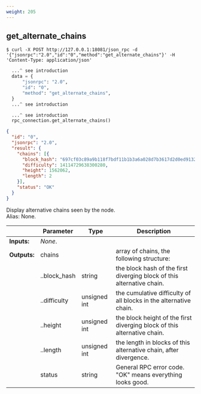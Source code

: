 ```yaml
---
weight: 205
---
```


## **get_alternate_chains**

```shell
$ curl -X POST http://127.0.0.1:18081/json_rpc -d '{"jsonrpc":"2.0","id":"0","method":"get_alternate_chains"}' -H 'Content-Type: application/json'
```
```python
  ...^ see introduction
  data = {
      "jsonrpc": "2.0",
      "id": "0",
      "method": "get_alternate_chains",
  }
  ...^ see introduction
```
```py
  ...^ see introduction
  rpc_connection.get_alternate_chains()
```
```json
{
  "id": "0",
  "jsonrpc": "2.0",
  "result": {
    "chains": [{
      "block_hash": "697cf03c89a9b118f7bdf11b1b3a6a028d7b3617d2d0ed91322c5709acf75625",
      "difficulty": 14114729638300280,
      "height": 1562062,
      "length": 2
    }],
    "status": "OK"
  }
}
```
Display alternative chains seen by the node.  
Alias: None.  

|             | Parameter    | Type         | Description
| ---         | ---          | ---          | ---
|**Inputs:**  | *None*.      |              |
|**Outputs:** | chains       |              | array of chains, the following structure:
|             | ..block_hash | string       | the block hash of the first diverging block of this alternative chain.
|             | ..difficulty | unsigned int | the cumulative difficulty of all blocks in the alternative chain.
|             | ..height     | unsigned int | the block height of the first diverging block of this alternative chain.
|             | ..length     | unsigned int | the length in blocks of this alternative chain, after divergence.
|             | status       | string       | General RPC error code. "OK" means everything looks good.
